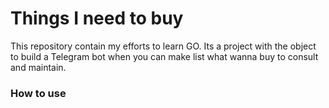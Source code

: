 # Things I need to buy

This repository contain my efforts to learn GO. Its a project with the object to build a Telegram bot when you can make list what wanna buy to consult and maintain.

### How to use

